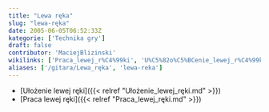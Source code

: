 ```yaml
---
title: "Lewa ręka"
slug: "lewa-ręka"
date: 2005-06-05T06:52:33Z
kategorie: ['Technika gry']
draft: false
contributor: 'MaciejBlizinski'
wikilinks: ['Praca_lewej_r%C4%99ki', 'U%C5%82o%C5%BCenie_lewej_r%C4%99ki']
aliases: ['/gitara/Lewa_ręka', 'lewa-reka']
---
```

  - [Ułożenie lewej ręki]({{< relref "Ułożenie_lewej_ręki.md" >}})
  - [Praca lewej ręki]({{< relref "Praca_lewej_ręki.md" >}})

